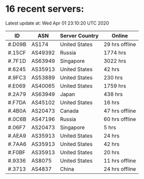 # 16 recent servers:

Latest update at: Wed Apr 01 23:10:20 UTC 2020

| ID | ASN | Server Country | Online |
| -- | --- | -------------- | ------ |
| #.D09B | AS174 | United States | 29 hrs offline |
| #.15CF | AS49392 | Russia | 1774 hrs |
| #.7F1D | AS63949 | Singapore | 3022 hrs |
| #.6245 | AS35913 | United States | 42 hrs |
| #.9FC3 | AS53889 | United States | 230 hrs |
| #.E069 | AS40065 | United States | 1759 hrs |
| #.2A79 | AS63949 | Japan | 438 hrs |
| #.F7DA | AS45102 | United States | 16 hrs |
| #.4B0A | AS20473 | Canada | 47 hrs offline |
| #.0C6B | AS47196 | Russia | 60 hrs offline |
| #.06F7 | AS20473 | Singapore | 5 hrs |
| #.AEA9 | AS35913 | United States | 24 hrs |
| #.7AA6 | AS35913 | United States | 42 hrs |
| #.F0BF | AS35913 | United States | 20 hrs |
| #.9336 | AS8075 | United States | 11 hrs offline |
| #.3713 | AS4837 | China | 24 hrs offline |

